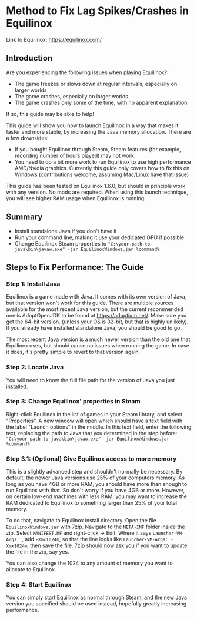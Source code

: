 # Method to Fix Lag Spikes/Crashes in Equilinox

Link to Equilinox: https://equilinox.com/

## Introduction

Are you experiencing the following issues when playing Equilinox?:

- The game freezes or slows down at regular intervals, especially on larger worlds
- The game crashes, especially on larger worlds
- The game crashes only some of the time, with no apparent explanation

If so, this guide may be able to help!

This guide will show you how to launch Equilinox in a way that makes it faster and more stable, by increasing the Java memory allocation. There are a few downsides:

- If you bought Equilinox through Steam, Steam features (for example, recording number of hours played) may not work.
- You need to do a bit more work to run Equilinox to use high performance AMD/Nvidia graphics. Currently this guide only covers how to fix this on Windows (contributions welcome, assuming Mac/Linux have that issue)

This guide has been tested on Equilinox 1.6.0, but should in principle work with any version. No mods are required. When using this launch technique, you will see higher RAM usage when Equilinox is running.

## Summary

- Install standalone Java if you don't have it
- Run your command line, making it use your dedicated GPU if possible
- Change Equilinox Steam properties to `"C:\your-path-to-java\bin\javaw.exe" -jar EquilinoxWindows.jar %command%`

## Steps to Fix Performance: The Guide

### Step 1: Install Java

Equilinox is a game made with Java. It comes with its own version of Java, but that version won't work for this guide. There are multiple sources available for the most recent Java version, but the current recommended one is AdoptOpenJDK to be found at https://adoptium.net/. Make sure you get the 64-bit version. (unless your OS is 32-bit, but that is highly unlikely). If you already have installed standalone Java, you should be good to go.

The most recent Java version is a much newer version than the old one that Equilinox uses, but should cause no issues when running the game. In case it does, it's pretty simple to revert to that version again.

### Step 2: Locate Java

You will need to know the full file path for the version of Java you just installed.

### Step 3: Change Equilinox' properties in Steam

Right-click Equilinox in the list of games in your Steam library, and select "Properties". A new window will open which should have a text field with the label "Launch options" in the middle. In this text field, enter the following text, replacing the path to Java that you determined in the step before: `"C:\your-path-to-java\bin\javaw.exe" -jar EquilinoxWindows.jar %command%`

### Step 3.1: (Optional) Give Equilinox access to more memory

This is a slightly advanced step and shouldn't normally be necessary. By default, the newer Java versions use 25% of your computers memory. As long as you have 4GB or more RAM, you should have more than enough to run Equilinox with that. So don't worry if you have 4GB or more. However, on certain low-end machines with less RAM, you may want to increase the RAM dedicated to Equilinox to something larger than 25% of your total memory.

To do that, navigate to Equilinox install directory. Open the file `EquilinoxWindows.jar` with 7zip. Navigate to the `META-INF` folder inside the zip. Select `MANIFEST.MF` and right-click -> Edit. Where it says `Launcher-VM-Args: `, add `-Xmx1024m`, so that the line looks like `Launcher-VM-Args: -Xmx1024m`, then save the file. 7zip should now ask you if you want to update the file in the zip, say yes.

You can also change the 1024 to any amount of memory you want to allocate to Equilinox.

### Step 4: Start Equilinox

You can simply start Equilinox as normal through Steam, and the new Java version you specified should be used instead, hopefully greatly increasing performance.
